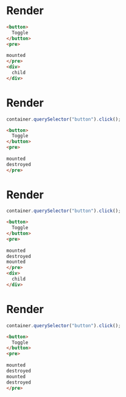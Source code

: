 # Render
```html
<button>
  Toggle
</button>
<pre>
  
mounted
</pre>
<div>
  child
</div>
```


# Render
```js
container.querySelector("button").click();
```
```html
<button>
  Toggle
</button>
<pre>
  
mounted
destroyed
</pre>
```


# Render
```js
container.querySelector("button").click();
```
```html
<button>
  Toggle
</button>
<pre>
  
mounted
destroyed
mounted
</pre>
<div>
  child
</div>
```


# Render
```js
container.querySelector("button").click();
```
```html
<button>
  Toggle
</button>
<pre>
  
mounted
destroyed
mounted
destroyed
</pre>
```
